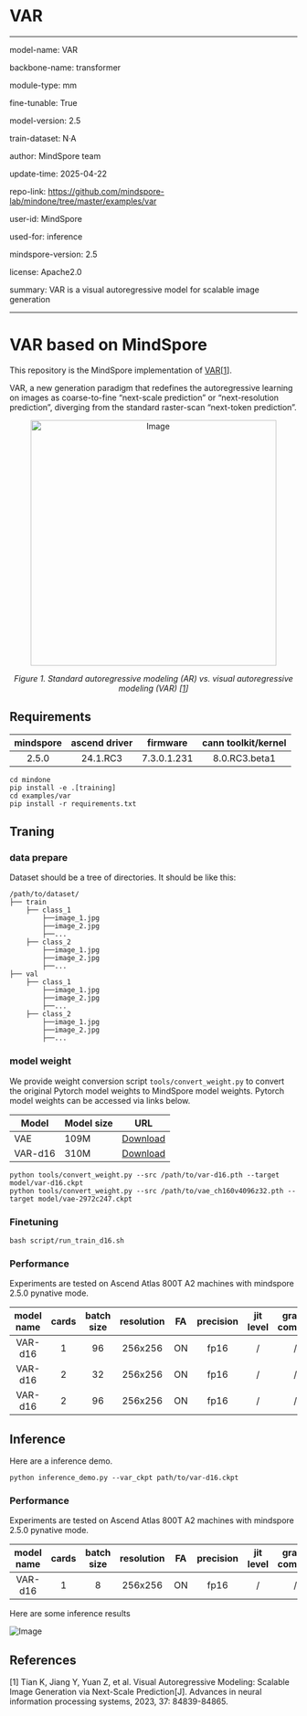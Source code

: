 # VAR

---

model-name: VAR

backbone-name: transformer

module-type: mm

fine-tunable: True

model-version: 2.5

train-dataset: N·A

author: MindSpore team

update-time: 2025-04-22

repo-link: <https://github.com/mindspore-lab/mindone/tree/master/examples/var>

user-id: MindSpore

used-for: inference

mindspore-version: 2.5

license: Apache2.0

summary: VAR is a visual autoregressive model for scalable image generation

---

# VAR based on MindSpore

This repository is the MindSpore implementation of [VAR](https://arxiv.org/abs/2404.02905)[<a href="#references">1</a>].

VAR, a new generation paradigm that redefines the autoregressive learning on images as coarse-to-fine “next-scale prediction” or “next-resolution prediction”, diverging from the standard raster-scan “next-token prediction”.

<p align="center">
  <img width="430" alt="Image" src="https://github.com/user-attachments/assets/1e1024b4-61b4-49a8-9628-bda3ea4bd6ea" />
</p>
<p align="center">
  <em> Figure 1. Standard autoregressive modeling (AR) vs. visual autoregressive modeling (VAR) [<a href="#references">1</a>] </em>
</p>

## Requirements

| mindspore | ascend driver |  firmware   | cann toolkit/kernel |
| :-------: | :-----------: | :---------: | :-----------------: |
|   2.5.0   |   24.1.RC3    | 7.3.0.1.231 |    8.0.RC3.beta1    |

```shell
cd mindone
pip install -e .[training]
cd examples/var
pip install -r requirements.txt
```

## Traning

### data prepare

Dataset should be a tree of directories. It should be like this:

```text
/path/to/dataset/
├── train
    ├── class_1
        ├──image_1.jpg
        ├──image_2.jpg
        ├──...
    ├── class_2
        ├──image_1.jpg
        ├──image_2.jpg
        ├──...
├── val
    ├── class_1
        ├──image_1.jpg
        ├──image_2.jpg
        ├──...
    ├── class_2
        ├──image_1.jpg
        ├──image_2.jpg
        ├──...
```

### model weight

We provide weight conversion script `tools/convert_weight.py` to convert the original Pytorch model weights to MindSpore model weights. Pytorch model weights can be accessed via links below.

| Model   | Model size | URL                                                                                     |
| ------- | ---------- | --------------------------------------------------------------------------------------- |
| VAE     | 109M       | [Download](https://huggingface.co/FoundationVision/var/blob/main/vae_ch160v4096z32.pth) |
| VAR-d16 | 310M       | [Download](https://huggingface.co/FoundationVision/var/blob/main/var_d16.pth)           |

```shell
python tools/convert_weight.py --src /path/to/var-d16.pth --target model/var-d16.ckpt
python tools/convert_weight.py --src /path/to/vae_ch160v4096z32.pth --target model/vae-2972c247.ckpt
```

### Finetuning

```shell
bash script/run_train_d16.sh
```

### Performance

Experiments are tested on Ascend Atlas 800T A2 machines with mindspore 2.5.0 pynative mode.

| model name | cards | batch size | resolution | FA  | precision | jit level | graph compile | s/step | img/s  |
| :--------: | :---: | :--------: | :--------: | :-: | :-------: | :-------: | :-----------: | :----: | :----: |
|  VAR-d16   |   1   |     96     |  256x256   | ON  |   fp16    |     /     |       /       |  1.70  | 56.47  |
|  VAR-d16   |   2   |     32     |  256x256   | ON  |   fp16    |     /     |       /       |  0.71  | 90.14  |
|  VAR-d16   |   2   |     96     |  256x256   | ON  |   fp16    |     /     |       /       |  1.75  | 109.71 |

## Inference

Here are a inference demo.

```shell
python inference_demo.py --var_ckpt path/to/var-d16.ckpt
```

### Performance

Experiments are tested on Ascend Atlas 800T A2 machines with mindspore 2.5.0 pynative mode.

| model name | cards | batch size | resolution | FA  | precision | jit level | graph compile | s/img |
| :--------: | :---: | :--------: | :--------: | :-: | :-------: | :-------: | :-----------: | :---: |
|  VAR-d16   |   1   |     8      |  256x256   | ON  |   fp16    |     /     |       /       | 0.32  |

Here are some inference results

<p float="center">
<img alt="Image" src="https://github.com/user-attachments/assets/5a8da3e4-93bb-4f1d-b8c3-ddda290c5bcd" />
</p>

## References

[1] Tian K, Jiang Y, Yuan Z, et al. Visual Autoregressive Modeling: Scalable Image Generation via Next-Scale Prediction[J]. Advances in neural information processing systems, 2023, 37: 84839-84865.
